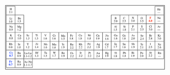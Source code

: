 <div style="background-color: white; border: 1px solid;">
	<img src="./attachments/electronegative01.png" />
</div>
